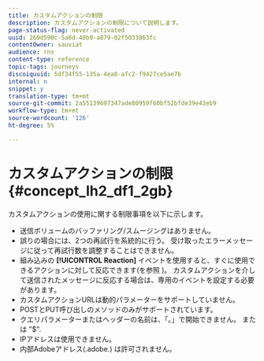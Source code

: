 ```yaml
---
title: カスタムアクションの制限
description: カスタムアクションの制限について説明します。
page-status-flag: never-activated
uuid: 269d590c-5a6d-40b9-a879-02f5033863fc
contentOwner: sauviat
audience: rns
content-type: reference
topic-tags: journeys
discoiquuid: 5df34f55-135a-4ea8-afc2-f9427ce5ae7b
internal: n
snippet: y
translation-type: tm+mt
source-git-commit: 2a55139697347ade80959f60bf52bfde39e43eb9
workflow-type: tm+mt
source-wordcount: '126'
ht-degree: 5%

---
```



# カスタムアクションの制限 {#concept_lh2_df1_2gb}

カスタムアクションの使用に関する制限事項を以下に示します。

* 送信ボリュームのバッファリング/スムージングはありません。
* 誤りの場合には、2つの再試行を系統的に行う。 受け取ったエラーメッセージに従って再試行数を調整することはできません。
* 組み込みの **[!UICONTROL Reaction]** イベントを使用すると、すぐに使用できるアクションに対して反応できます(を参照 [](../building-journeys/reaction-events.md))。 カスタムアクションを介して送信されたメッセージに反応する場合は、専用のイベントを設定する必要があります。
* カスタムアクションURLは動的パラメーターをサポートしていません。
* POSTとPUT呼び出しのメソッドのみがサポートされています。
* クエリパラメーターまたはヘッダーの名前は、「。」で開始できません。 または &quot;$&quot;.
* IPアドレスは使用できません。
* 内部Adobeアドレス(.adobe.) は許可されません。
